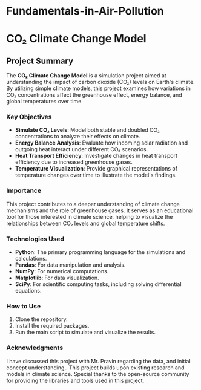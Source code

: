 # Fundamentals-in-Air-Pollution
# CO₂ Climate Change Model

## Project Summary

The **CO₂ Climate Change Model** is a simulation project aimed at understanding the impact of carbon dioxide (CO₂) levels on Earth's climate. By utilizing simple climate models, this project examines how variations in CO₂ concentrations affect the greenhouse effect, energy balance, and global temperatures over time.

### Key Objectives

- **Simulate CO₂ Levels**: Model both stable and doubled CO₂ concentrations to analyze their effects on climate.
- **Energy Balance Analysis**: Evaluate how incoming solar radiation and outgoing heat interact under different CO₂ scenarios.
- **Heat Transport Efficiency**: Investigate changes in heat transport efficiency due to increased greenhouse gases.
- **Temperature Visualization**: Provide graphical representations of temperature changes over time to illustrate the model's findings.

### Importance

This project contributes to a deeper understanding of climate change mechanisms and the role of greenhouse gases. It serves as an educational tool for those interested in climate science, helping to visualize the relationships between CO₂ levels and global temperature shifts.

### Technologies Used

- **Python**: The primary programming language for the simulations and calculations.
- **Pandas**: For data manipulation and analysis.
- **NumPy**: For numerical computations.
- **Matplotlib**: For data visualization.
- **SciPy**: For scientific computing tasks, including solving differential equations.

### How to Use

1. Clone the repository.
2. Install the required packages.
3. Run the main script to simulate and visualize the results.



### Acknowledgments
I have discussed this project with Mr. Pravin regarding the data, and initial concept understanding,.
This project builds upon existing research and models in climate science. Special thanks to the open-source community for providing the libraries and tools used in this project.

